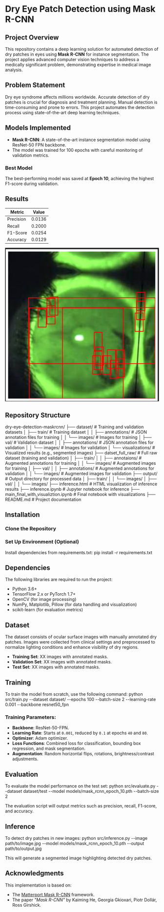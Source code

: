 # Dry Eye Patch Detection using Mask R-CNN

## Project Overview
This repository contains a deep learning solution for automated detection of dry patches in eyes using **Mask R-CNN** for instance segmentation. The project applies advanced computer vision techniques to address a medically significant problem, demonstrating expertise in medical image analysis.

## Problem Statement
Dry eye syndrome affects millions worldwide. Accurate detection of dry patches is crucial for diagnosis and treatment planning. Manual detection is time-consuming and prone to errors. This project automates the detection process using state-of-the-art deep learning techniques.

## Models Implemented
- **Mask R-CNN**: A state-of-the-art instance segmentation model using ResNet-50 FPN backbone.
- The model was trained for 100 epochs with careful monitoring of validation metrics.

### Best Model
The best-performing model was saved at **Epoch 10**, achieving the highest F1-score during validation.

## Results
| Metric     | Value   |
|------------|---------|
| Precision  | 0.0136  |
| Recall     | 0.2000  |
| F1-Score   | 0.0254  |
| Accuracy   | 0.0129  |

![Sample Detection](image.png)

## Repository Structure
dry-eye-detection-maskrcnn/
├── dataset/ # Training and validation datasets
│ ├── train/ # Training dataset
│ │ ├── annotations/ # JSON annotation files for training
│ │ └── images/ # Images for training
│ ├── val/ # Validation dataset
│ │ ├── annotations/ # JSON annotation files for validation
│ │ └── images/ # Images for validation
│ └── visualizations/ # Visualized results (e.g., segmented images)
├── datset_full_raw/ # Full raw dataset (training and validation)
│ ├── train/
│ │ ├── annotaions/ # Augmented annotations for training
│ │ └── images/ # Augmented images for training
│ ├── val/
│ │ ├── annotations/ # Augmented annotations for validation
│ │ └── images/ # Augmented images for validation
├── output/ # Output directory for processed data
│ ├── train/
│ │ └── images/
│ ├── val/
│ │ └── images/
├── inference.html # HTML visualization of inference results
├── inference.ipynb # Jupyter notebook for inference
├── main_final_with_visualiztion.ipynb # Final notebook with visualizations
├── README.md # Project documentation


## Installation

### Clone the Repository


### Set Up Environment (Optional)
Install dependencies from requirements.txt:
pip install -r requirements.txt


## Dependencies

The following libraries are required to run the project:
- Python 3.6+
- TensorFlow 2.x or PyTorch 1.7+
- OpenCV (for image processing)
- NumPy, Matplotlib, Pillow (for data handling and visualization)
- scikit-learn (for evaluation metrics)

## Dataset

The dataset consists of ocular surface images with manually annotated dry patches. Images were collected from clinical settings and preprocessed to normalize lighting conditions and enhance visibility of dry regions.

- **Training Set**: XX images with annotated masks.
- **Validation Set**: XX images with annotated masks.
- **Test Set**: XX images with annotated masks.

## Training

To train the model from scratch, use the following command:
python src/train.py --dataset dataset/ --epochs 100 --batch-size 2 --learning-rate 0.001 --backbone resnet50_fpn


### Training Parameters:
- **Backbone**: ResNet-50-FPN.
- **Learning Rate**: Starts at `0.001`, reduced by `0.1` at epochs `40` and `80`.
- **Optimizer**: Adam optimizer.
- **Loss Functions**: Combined loss for classification, bounding box regression, and mask segmentation.
- **Augmentation**: Random horizontal flips, rotations, brightness/contrast adjustments.

## Evaluation

To evaluate the model performance on the test set:
python src/evaluate.py --dataset dataset/test --model models/mask_rcnn_epoch_10.pth --batch-size 2


The evaluation script will output metrics such as precision, recall, F1-score, and accuracy.

## Inference

To detect dry patches in new images:
python src/inference.py --image path/to/image.jpg --model models/mask_rcnn_epoch_10.pth --output path/to/output.jpg


This will generate a segmented image highlighting detected dry patches.

## Acknowledgments

This implementation is based on:
- The [Matterport Mask R-CNN](https://github.com/matterport/Mask_RCNN) framework.
- The paper *"Mask R-CNN"* by Kaiming He, Georgia Gkioxari, Piotr Dollár, Ross Girshick.
  

